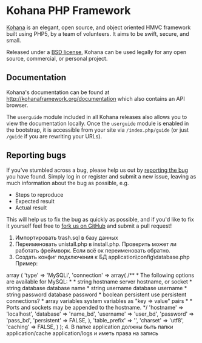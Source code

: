 # Kohana PHP Framework

[Kohana](http://kohanaframework.org/) is an elegant, open source, and object oriented HMVC framework built using PHP5, by a team of volunteers. It aims to be swift, secure, and small.

Released under a [BSD license](http://kohanaframework.org/license), Kohana can be used legally for any open source, commercial, or personal project.

## Documentation
Kohana's documentation can be found at <http://kohanaframework.org/documentation> which also contains an API browser.

The `userguide` module included in all Kohana releases also allows you to view the documentation locally. Once the `userguide` module is enabled in the bootstrap, it is accessible from your site via `/index.php/guide` (or just `/guide` if you are rewriting your URLs).

## Reporting bugs
If you've stumbled across a bug, please help us out by [reporting the bug](http://dev.kohanaframework.org/projects/kohana3/) you have found. Simply log in or register and submit a new issue, leaving as much information about the bug as possible, e.g.

* Steps to reproduce
* Expected result
* Actual result

This will help us to fix the bug as quickly as possible, and if you'd like to fix it yourself feel free to [fork us on GitHub](https://github.com/kohana) and submit a pull request!

1. Импортировать trash.sql в базу данных
2. Переименовать unistall.php в install.php. Проверить может ли работать фреймворк.
   Если всё ок переименовать обратно.
3. Создать конфиг подключения к БД application\config\database.php
Пример:

<?php defined('SYSPATH') OR die('No direct access allowed.');

return array
(
	'default' => array
	(
		'type'       => 'MySQLi',
		'connection' => array(
			/**
			 * The following options are available for MySQL:
			 *
			 * string   hostname     server hostname, or socket
			 * string   database     database name
			 * string   username     database username
			 * string   password     database password
			 * boolean  persistent   use persistent connections?
			 * array    variables    system variables as "key => value" pairs
			 *
			 * Ports and sockets may be appended to the hostname.
			 */
			'hostname'   => 'localhost',
			'database'   => 'name_bd',
			'username'   => 'user_bd',
			'password'   => 'pass_bd',
			'persistent' => FALSE,
		),
		'table_prefix' => '',
		'charset'      => 'utf8',
		'caching'      => FALSE,
	)
);

4. В папке application должны быть папки
application/cache
application/logs

и иметь права на запись